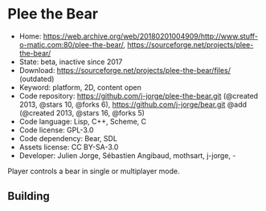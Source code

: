 # Plee the Bear

- Home: https://web.archive.org/web/20180201004909/http://www.stuff-o-matic.com:80/plee-the-bear/, https://sourceforge.net/projects/plee-the-bear/
- State: beta, inactive since 2017
- Download: https://sourceforge.net/projects/plee-the-bear/files/ (outdated)
- Keyword: platform, 2D, content open
- Code repository: https://github.com/j-jorge/plee-the-bear.git (@created 2013, @stars 10, @forks 6), https://github.com/j-jorge/bear.git @add (@created 2013, @stars 16, @forks 5)
- Code language: Lisp, C++, Scheme, C
- Code license: GPL-3.0
- Code dependency: Bear, SDL
- Assets license: CC BY-SA-3.0
- Developer: Julien Jorge, Sébastien Angibaud, mothsart, j-jorge, -

Player controls a bear in single or multiplayer mode.

## Building
